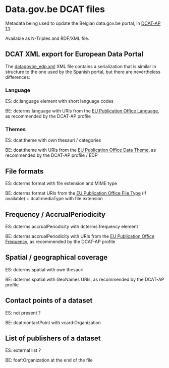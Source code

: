 # Data.gov.be DCAT files 

Metadata being used to update the Belgian data.gov.be portal, in [DCAT-AP 1.1](https://joinup.ec.europa.eu/asset/dcat_application_profile/description).

Available as N-Triples and RDF/XML file.

## DCAT XML export for European Data Portal

The [datagovbe_edp.xml](all/datagovbe_edp.xml) XML file contains a serialization that is similar in structure to the one used by the Spanish portal, but there are nevertheless differences:

### Language
ES: dc:language element with short language codes

BE: dcterms:language with URIs from the [EU Publication Office Language](http://publications.europa.eu/mdr/authority/language/index.html), as recommended by the DCAT-AP profile

### Themes
ES: dcat:theme with own thesauri / categories

BE: dcat:theme with URIs from the [EU Publication Office Data Theme](http://publications.europa.eu/mdr/authority/data-theme/index.html), as recommended by the DCAT-AP profile / EDP

## File formats
ES: dcterms:format with file extension and MIME type

BE: dcterms:format URIs from the [EU Publication Office File Type](http://publications.europa.eu/mdr/authority/file-type/index.html) (if available) + dcat:mediaType with file extension

## Frequency / AccrualPeriodicity
ES: dcterms:accrualPeriodicity with dcterms:frequency element

BE: dcterms:accrualPeriodicity with URIs from the [EU Publication Office Frequency](http://publications.europa.eu/mdr/authority/frequency/index.html), as recommended by the DCAT-AP profile

## Spatial / geographical coverage
ES: dcterms:spatial with own thesauri

BE: dcterms:spatial with GeoNames URIs, as recommended by the DCAT-AP profile

## Contact points of a dataset
ES: not present ?

BE: dcat:contactPoint with vcard:Organization

## List of publishers of a dataset
ES: external list ?

BE: foaf:Organization at the end of the file
